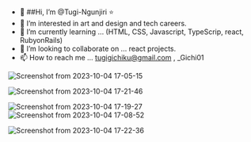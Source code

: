 - 👋  ##Hi, I’m @Tugi-Ngunjiri ⭐
- 👀 I’m interested in  art and design and tech careers.
- 🌱 I’m currently learning ... (HTML, CSS, Javascript, TypeScrip, react, RubyonRails)
- 💞️ I’m looking to collaborate on ... react projects.
- 📫 How to reach me ... tugigichiku@gmail.com , _Gichi01

![Screenshot from 2023-10-04 17-05-15](https://github.com/Tugi-Ngunjiri/Tugi-Ngunjiri/assets/102291617/683e0ead-1af9-4659-950d-0ee79a14337b)

![Screenshot from 2023-10-04 17-21-46](https://github.com/Tugi-Ngunjiri/Tugi-Ngunjiri/assets/102291617/9fccbe4f-b449-47f3-aa35-c593ea5bff4f)

![Screenshot from 2023-10-04 17-19-27](https://github.com/Tugi-Ngunjiri/Tugi-Ngunjiri/assets/102291617/8ea1cbf6-1796-4b4f-b7a5-8162b41db3b2)
![Screenshot from 2023-10-04 17-08-52](https://github.com/Tugi-Ngunjiri/Tugi-Ngunjiri/assets/102291617/ab173b5e-5d30-4ce1-88ed-601a04543c70)

![Screenshot from 2023-10-04 17-22-36](https://github.com/Tugi-Ngunjiri/Tugi-Ngunjiri/assets/102291617/41b93381-ac40-4f59-b5bd-f8de56fd12a3)


<!---
Tugi-Ngunjiri/Tugi-Ngunjiri is a ✨!
 special ✨ repository because its `README.md` (this file) appears on your GitHub profile.
You can click the Preview link to take a look at your changes.
--->
